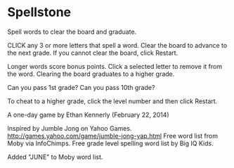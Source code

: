 Spellstone
==========

Spell words to clear the board and graduate.

CLICK any 3 or more letters that spell a word.
Clear the board to advance to the next grade.
If you cannot clear the board, click Restart.

Longer words score bonus points.
Click a selected letter to remove it from the word.
Clearing the board graduates to a higher grade.

Can you pass 1st grade?
Can you pass 10th grade?

To cheat to a higher grade, click the level number and then click Restart.

A one-day game by Ethan Kennerly (February 22, 2014)

Inspired by Jumble Jong on Yahoo Games.
http://games.yahoo.com/game/jumble-jong-yap.html
Free word list from Moby via InfoChimps.
Free grade level spelling word list by Big IQ Kids.

Added "JUNE" to Moby word list.

